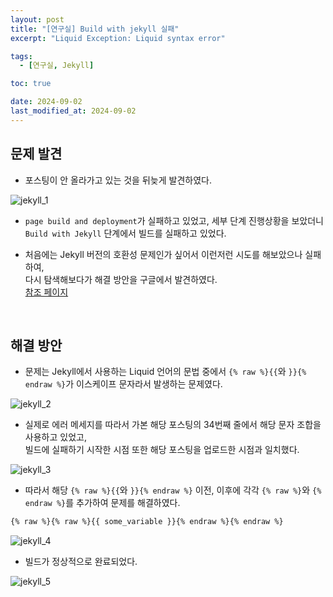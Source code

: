 ```yaml
---
layout: post
title: "[연구실] Build with jekyll 실패"
excerpt: "Liquid Exception: Liquid syntax error"

tags:
  - [연구실, Jekyll]

toc: true

date: 2024-09-02
last_modified_at: 2024-09-02
---
```

## 문제 발견
- 포스팅이 안 올라가고 있는 것을 뒤늦게 발견하였다.  

![jekyll_1][def2]

- `page build and deployment`가 실패하고 있었고, 세부 단계 진행상황을 보았더니 `Build with Jekyll` 단계에서 빌드를 실패하고 있었다.  

- 처음에는 Jekyll 버전의 호환성 문제인가 싶어서 이런저런 시도를 해보았으나 실패하여,  
다시 탐색해보다가 해결 방안을 구글에서 발견하였다.  
[참조 페이지][def]  

<br>

## 해결 방안
- 문제는 Jekyll에서 사용하는 Liquid 언어의 문법 중에서 `{% raw %}{{`와 `}}{% endraw %}`가 이스케이프 문자라서 발생하는 문제였다.  

![jekyll_2][def3]  

- 실제로 에러 메세지를 따라서 가본 해당 포스팅의 34번째 줄에서 해당 문자 조합을 사용하고 있었고,  
빌드에 실패하기 시작한 시점 또한 해당 포스팅을 업로드한 시점과 일치했다.  

![jekyll_3][def4]  

- 따라서 해당 `{% raw %}{{`와 `}}{% endraw %}` 이전, 이후에 각각 `{% raw %}`와 `{% endraw %}`를 추가하여 문제를 해결하였다.  

```md
{% raw %}{% raw %}{{ some_variable }}{% endraw %}{% endraw %}
```

![jekyll_4][def5]

- 빌드가 정상적으로 완료되었다.  

![jekyll_5][def6]

[def]: https://iamheesoo.github.io/blog//gitblog-sol-jekyll02
[def2]: https://i.imgur.com/r9IdfQV.png
[def3]: https://i.imgur.com/2kWYAFG.png
[def4]: https://i.imgur.com/cttZ6ro.png
[def5]: https://i.imgur.com/Bh2fg2B.png
[def6]: https://i.imgur.com/zOO05qq.png